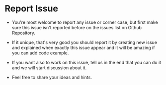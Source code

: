 # Report Issue

- You're most welcome to report any issue or corner case, but first make sure this issue isn't reported before on the issues list on Github Repository.

- If it unique, that's very good you should report it by creating new issue and explained when exactly this issue appear and it will be amazing if you can add code example.

- If you want also to work on this issue, tell us in the end that you can do it and we will start discussion about it.

- Feel free to share your ideas and hints.